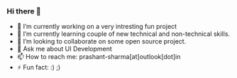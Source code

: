 ### Hi there 👋

- 🔭 I’m currently working on a very intresting fun project
- 🌱 I’m currently learning couple of new technical and non-technical skills.
- 👯 I’m looking to collaborate on some open source project.
- 💬 Ask me about UI Development
- 📫 How to reach me: prashant-sharma[at]outlook[dot]in
- ⚡ Fun fact: :) ;)
